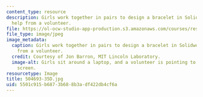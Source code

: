 ```yaml
---
content_type: resource
description: Girls work together in pairs to design a bracelet in Solidworks with
  help from a volunteer.
file: https://ol-ocw-studio-app-production.s3.amazonaws.com/courses/res-2-005-girls-who-build-make-your-own-wearables-workshop-spring-2015/5501c915b6873b688b3adf422db4cf6a_504693-35D.jpg
file_type: image/jpeg
image_metadata:
  caption: Girls work together in pairs to design a bracelet in Solidworks with help
    from a volunteer.
  credit: Courtesy of Jon Barron, MIT Lincoln Laboratory.
  image-alt: Girls sit around a laptop, and a volunteer is pointing to the computer
    screen.
resourcetype: Image
title: 504693-35D.jpg
uid: 5501c915-b687-3b68-8b3a-df422db4cf6a
---
```

